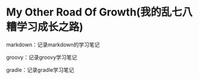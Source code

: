 # My Other Road Of Growth(我的乱七八糟学习成长之路)

markdown：记录markdown的学习笔记

groovy：记录groovy学习笔记

gradle：记录gradle学习笔记